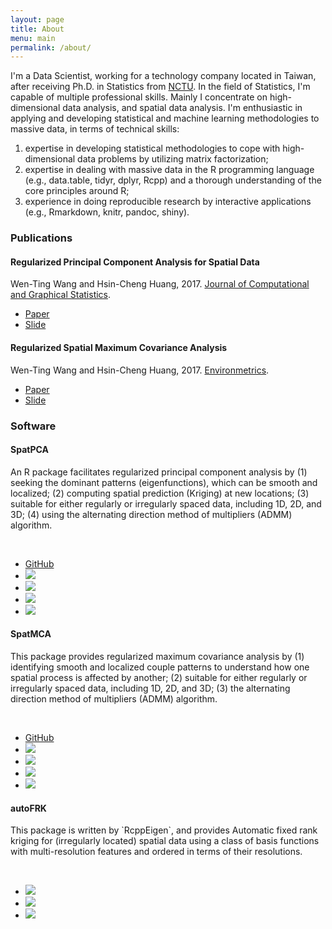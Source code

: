 ```yaml
---
layout: page
title: About
menu: main
permalink: /about/
---
```


I'm a Data Scientist, working for a technology company located in Taiwan, after receiving Ph.D. in Statistics from [NCTU](http://www.stat.nctu.edu.tw/main.php). In the field of Statistics, I'm capable of multiple professional skills. Mainly I concentrate on high-dimensional data analysis, and spatial data analysis. I'm enthusiastic in applying and developing statistical and machine learning methodologies to massive data, in terms of technical skills:

1. expertise in developing statistical methodologies to cope with high-dimensional data problems by utilizing matrix factorization; 
2. expertise in dealing with massive data in the R programming language (e.g., data.table, tidyr, dplyr, Rcpp) and a thorough understanding of the core principles around R;
3. experience in doing reproducible research by interactive applications (e.g., Rmarkdown, knitr, pandoc, shiny).


<h3>Publications 
</h3>
<div class="list-group">
<div class="list-group-item">
<h4 class="list-group-item-heading"> Regularized Principal Component Analysis for Spatial Data</h4>
<div>Wen-Ting Wang and Hsin-Cheng Huang, 2017. <a href="http://www.tandfonline.com/doi/full/10.1080/10618600.2016.1157483">Journal of Computational and Graphical Statistics</a>.</div>
<div>
<ul class="list-inline">
<li><a href="https://arxiv.org/pdf/1501.03221v3.pdf"><span class="label label-success">Paper</span></a></li>
<li><a href="https://www.slideshare.net/WenTingWang5/spatpca3"><span class="label label-success">Slide</span></a></li>
</ul>
</div>
</div>

<div class="list-group-item">
<h4 class="list-group-item-heading">Regularized Spatial Maximum Covariance Analysis</h4>
<div>Wen-Ting Wang and Hsin-Cheng Huang, 2017. <a href="https://doi.org/10.1002/env.2481">Environmetrics</a>.
</div>
<div>
<ul class="list-inline">
<li><a href="https://arxiv.org/pdf/1705.02716.pdf"><span class="label label-success">Paper</span></a></li>
<li><a href="https://www.slideshare.net/WenTingWang5/regularized-estimation-of-spatial-patterns"><span class="label label-success">Slide</span></a></li>
</ul>
</div>
</div>
</div>



<h3>Software</h3>

<div class="list-group">
<div class="list-group-item">
<h4 class="list-group-item-heading">SpatPCA</h4>
<p class="list-group-item-text">An R package facilitates regularized principal component analysis by (1) seeking the dominant patterns (eigenfunctions), which can be smooth and localized; (2)
computing spatial prediction (Kriging) at new locations; (3)
suitable for either regularly or irregularly spaced data, including 1D, 2D, and 3D;
(4) using the alternating direction method of multipliers (ADMM) algorithm.
</p>
<br />
<ul class="list-inline">
<li><i class="fa fa-github fa-lg"></i> <a href="https://github.com/egpivo/SpatPCA">GitHub</a></li>
<li><a href="https://cran.rstudio.com/web/packages/SpatPCA"><img src="http://www.r-pkg.org/badges/version/SpatPCA" /></a></li>
<li><a href="https://cran.rstudio.com/web/packages/SpatPCA"><img src="http://cranlogs.r-pkg.org/badges/SpatPCA" /></a></li>
<li><a href="https://cran.rstudio.com/web/packages/SpatPCA"><img src="https://cranlogs.r-pkg.org/badges/grand-total/SpatPCA" /></a></li>
<li><a href="https://travis-ci.org/egpivo/SpatPCA"><img src="https://travis-ci.org/egpivo/SpatPCA.svg?branch=master" /></a></li>
</ul>
</div>
<div class="list-group">
<div class="list-group-item">
<h4 class="list-group-item-heading">SpatMCA</h4>
<p class="list-group-item-text"> This package provides regularized maximum covariance analysis by (1)
identifying smooth and localized couple patterns to understand how one spatial process is affected by another; (2) suitable for either regularly or irregularly spaced data, including 1D, 2D, and 3D; (3) the alternating direction method of multipliers (ADMM) algorithm.
</p>
<br />
<ul class="list-inline">
<li><i class="fa fa-github fa-lg"></i> <a href="https://github.com/egpivo/SpatMCA">GitHub</a></li>
<li><a href="https://cran.rstudio.com/web/packages/SpatMCA"><img src="http://www.r-pkg.org/badges/version/SpatMCA" /></a></li>
<li><a href="https://cran.rstudio.com/web/packages/SpatMCA"><img src="http://cranlogs.r-pkg.org/badges/SpatMCA" /></a></li>
<li><a href="https://cran.rstudio.com/web/packages/SpatMCA"><img src="https://cranlogs.r-pkg.org/badges/grand-total/SpatMCA" /></a></li>
<li><a href="https://travis-ci.org/egpivo/SpatMCA"><img src="https://travis-ci.org/egpivo/SpatMCA.svg?branch=master" /></a></li>
</ul>
</div>		

<div class="list-group">
<div class="list-group-item">
<h4 class="list-group-item-heading">autoFRK</h4>
<p class="list-group-item-text"> This package is written by `RcppEigen`, and provides Automatic fixed rank kriging for (irregularly located) spatial data using a class of basis functions with multi-resolution features and ordered in terms of their resolutions. 
</p>
<br />
<ul class="list-inline">
<li><a href="https://cran.rstudio.com/web/packages/autoFRK"><img src="http://www.r-pkg.org/badges/version/autoFRK" /></a></li>
<li><a href="https://cran.rstudio.com/web/packages/autoFRK"><img src="http://cranlogs.r-pkg.org/badges/autoFRK" /></a></li>
<li><a href="https://cran.rstudio.com/web/packages/autoFRK"><img src="https://cranlogs.r-pkg.org/badges/grand-total/autoFRK" /></a></li>
</ul>
</div>	

